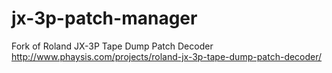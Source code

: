 # jx-3p-patch-manager
Fork of Roland JX-3P Tape Dump Patch Decoder http://www.phaysis.com/projects/roland-jx-3p-tape-dump-patch-decoder/
